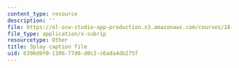 ```yaml
---
content_type: resource
description: ''
file: https://ol-ocw-studio-app-production.s3.amazonaws.com/courses/18-01sc-single-variable-calculus-fall-2010/6396d9f0110677d0d0c2c6ada4db275f_BGE3wb7H2PA.srt
file_type: application/x-subrip
resourcetype: Other
title: 3play caption file
uid: 6396d9f0-1106-77d0-d0c2-c6ada4db275f
---
```

